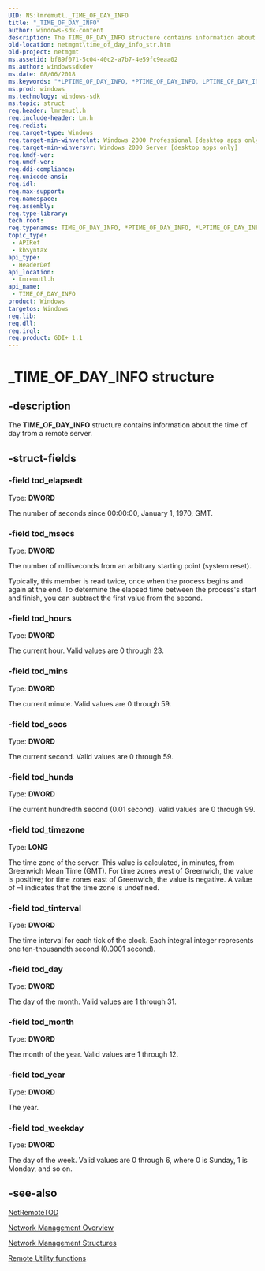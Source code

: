 ```yaml
---
UID: NS:lmremutl._TIME_OF_DAY_INFO
title: "_TIME_OF_DAY_INFO"
author: windows-sdk-content
description: The TIME_OF_DAY_INFO structure contains information about the time of day from a remote server.
old-location: netmgmt\time_of_day_info_str.htm
old-project: netmgmt
ms.assetid: bf89f071-5c04-40c2-a7b7-4e59fc9eaa02
ms.author: windowssdkdev
ms.date: 08/06/2018
ms.keywords: "*LPTIME_OF_DAY_INFO, *PTIME_OF_DAY_INFO, LPTIME_OF_DAY_INFO, LPTIME_OF_DAY_INFO structure pointer [Network Management], PTIME_OF_DAY_INFO, PTIME_OF_DAY_INFO structure pointer [Network Management], TIME_OF_DAY_INFO, TIME_OF_DAY_INFO structure [Network Management], _TIME_OF_DAY_INFO, _win32_time_of_day_info_str, lmremutl/LPTIME_OF_DAY_INFO, lmremutl/PTIME_OF_DAY_INFO, lmremutl/TIME_OF_DAY_INFO, netmgmt.time_of_day_info_str"
ms.prod: windows
ms.technology: windows-sdk
ms.topic: struct
req.header: lmremutl.h
req.include-header: Lm.h
req.redist: 
req.target-type: Windows
req.target-min-winverclnt: Windows 2000 Professional [desktop apps only]
req.target-min-winversvr: Windows 2000 Server [desktop apps only]
req.kmdf-ver: 
req.umdf-ver: 
req.ddi-compliance: 
req.unicode-ansi: 
req.idl: 
req.max-support: 
req.namespace: 
req.assembly: 
req.type-library: 
tech.root: 
req.typenames: TIME_OF_DAY_INFO, *PTIME_OF_DAY_INFO, *LPTIME_OF_DAY_INFO
topic_type:
 - APIRef
 - kbSyntax
api_type:
 - HeaderDef
api_location:
 - Lmremutl.h
api_name:
 - TIME_OF_DAY_INFO
product: Windows
targetos: Windows
req.lib: 
req.dll: 
req.irql: 
req.product: GDI+ 1.1
---
```


# _TIME_OF_DAY_INFO structure


## -description


The
				<b>TIME_OF_DAY_INFO</b> structure contains information about the time of day from a remote server.


## -struct-fields




### -field tod_elapsedt

Type: <b>DWORD</b>

The number of seconds since 00:00:00, January 1, 1970, GMT.


### -field tod_msecs

Type: <b>DWORD</b>

The number of milliseconds from an arbitrary starting point (system reset). 




Typically, this member is read twice, once when the process begins and again at the end. To determine the elapsed time between the process's start and finish, you can subtract the first value from the second.


### -field tod_hours

Type: <b>DWORD</b>

The current hour. Valid values are 0 through 23.


### -field tod_mins

Type: <b>DWORD</b>

The current minute. Valid values are 0 through 59.


### -field tod_secs

Type: <b>DWORD</b>

The current second. Valid values are 0 through 59.


### -field tod_hunds

Type: <b>DWORD</b>

The current hundredth second (0.01 second). Valid values are 0 through 99.


### -field tod_timezone

Type: <b>LONG</b>

The time zone of the server. This value is calculated, in minutes, from Greenwich Mean Time (GMT). For time zones west of Greenwich, the value is positive; for time zones east of Greenwich, the value is negative. A value of –1 indicates that the time zone is undefined.


### -field tod_tinterval

Type: <b>DWORD</b>

The time interval for each tick of the clock. Each integral integer represents one ten-thousandth second (0.0001 second).


### -field tod_day

Type: <b>DWORD</b>

The day of the month. Valid values are 1 through 31.


### -field tod_month

Type: <b>DWORD</b>

The month of the year. Valid values are 1 through 12.


### -field tod_year

Type: <b>DWORD</b>

The year.


### -field tod_weekday

Type: <b>DWORD</b>

The day of the week. Valid values are 0 through 6, where 0 is Sunday, 1 is Monday, and so on.


## -see-also




<a href="https://msdn.microsoft.com/5a935e09-f188-4ee1-b998-c67488475baa">NetRemoteTOD</a>



<a href="https://msdn.microsoft.com/426c7b2e-027c-4a88-97b7-eba5201d0f0d">Network Management Overview</a>



<a href="https://msdn.microsoft.com/a4b05054-bef2-4cab-89f6-725d92ee75b8">Network Management Structures</a>



<a href="https://msdn.microsoft.com/e925d6d1-9347-4074-a12e-175b2115e71e">Remote Utility functions</a>
 

 

